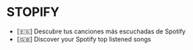 # STOPIFY

* [🇪🇸] Descubre tus canciones más escuchadas de Spotify
* [🇬🇧] Discover your Spotify top listened songs
